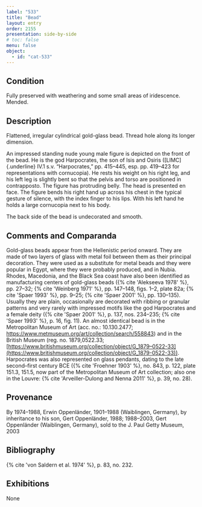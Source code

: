 ```yaml
---
label: "533"
title: "Bead"
layout: entry
order: 2155
presentation: side-by-side
# toc: false
menu: false
object:
  - id: "cat-533"
---
```


## Condition

Fully preserved with weathering and some small areas of iridescence. Mended.

## Description

Flattened, irregular cylindrical gold-glass bead. Thread hole along its longer dimension.

An impressed standing nude young male figure is depicted on the front of the bead. He is the god Harpocrates, the son of Isis and Osiris ([LIMC]{.underline} IV.1 s.v. “Harpocrates,” pp. 415–445, esp. pp. 419–423 for representations with cornucopia). He rests his weight on his right leg, and his left leg is slightly bent so that the pelvis and torso are positioned in contrapposto. The figure has protruding belly. The head is presented en face. The figure bends his right hand up across his chest in the typical gesture of silence, with the index finger to his lips. With his left hand he holds a large cornucopia next to his body.

The back side of the bead is undecorated and smooth.

## Comments and Comparanda

Gold-glass beads appear from the Hellenistic period onward. They are made of two layers of glass with metal foil between them as their principal decoration. They were used as a substitute for metal beads and they were popular in Egypt, where they were probably produced, and in Nubia. Rhodes, Macedonia, and the Black Sea coast have also been identified as manufacturing centers of gold-glass beads ({% cite 'Alekseeva 1978' %}, pp. 27–32; {% cite 'Weinberg 1971' %}, pp. 147–148, figs. 1–2, plate 82a; {% cite 'Spaer 1993' %}, pp. 9–25; {% cite 'Spaer 2001' %}, pp. 130–135). Usually they are plain, occasionally are decorated with ribbing or granular patterns and very rarely with impressed motifs like the god Harpocrates and a female deity ({% cite 'Spaer 2001' %}, p. 137, nos. 234–235; {% cite 'Spaer 1993' %}, p. 16, fig. 11). An almost identical bead is in the Metropolitan Museum of Art (acc. no.: 10.130.2477; <https://www.metmuseum.org/art/collection/search/558843>) and in the British Museum (reg. no. 1879,0522.33; [https://www.britishmuseum.org/collection/object/G_1879–0522-33](https://www.britishmuseum.org/collection/object/G_1879-0522-33)). Harpocrates was also represented on glass pendants, dating to the late second–first century BCE ({% cite 'Froehner 1903' %}, no. 843, p. 122, plate 151.3, 151.5, now part of the Metropolitan Museum of Art collection; also one in the Louvre: {% cite 'Arveiller-Dulong and Nenna 2011' %}, p. 39, no. 28).

## Provenance

By 1974–1988, Erwin Oppenländer, 1901–1988 (Waiblingen, Germany), by inheritance to his son, Gert Oppenländer, 1988; 1988–2003, Gert Oppenländer (Waiblingen, Germany), sold to the J. Paul Getty Museum, 2003

## Bibliography

{% cite 'von Saldern et al. 1974' %}, p. 83, no. 232.

## Exhibitions

None